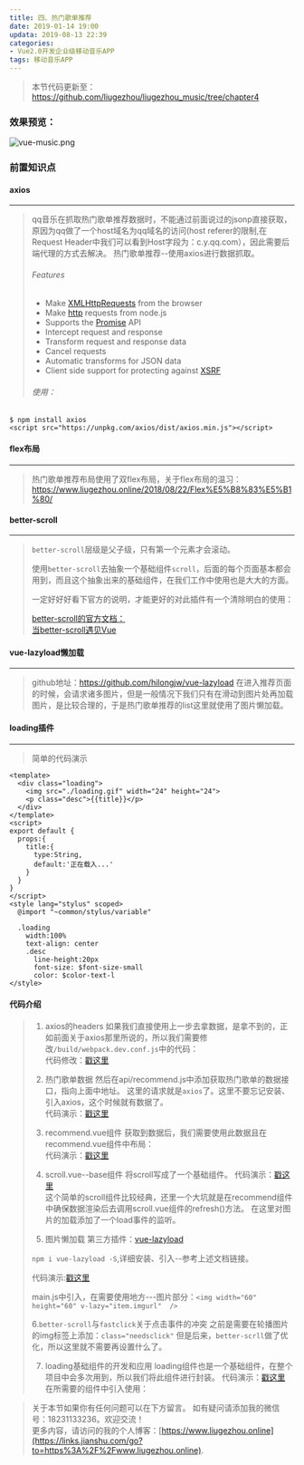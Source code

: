```yaml
---
title: 四、热门歌单推荐
date: 2019-01-14 19:00
updata: 2019-08-13 22:39
categories:
- Vue2.0开发企业级移动音乐APP
tags: 移动音乐APP
---
```

> 本节代码更新至：https://github.com/liugezhou/liugezhou_music/tree/chapter4
> 
### 效果预览：
![vue-music.png](http://img.liugezhou.online/Vue2-04.png)
<!--more-->

### 前置知识点
#### axios
---
> qq音乐在抓取热门歌单推荐数据时，不能通过前面说过的jsonp直接获取，原因为qq做了一个host域名为qq域名的访问(host referer的限制,在Request Header中我们可以看到Host字段为：c.y.qq.com），因此需要后端代理的方式去解决。
> 热门歌单推荐--使用axios进行数据抓取。
>###### Features
>*   Make [XMLHttpRequests](https://developer.mozilla.org/en-US/docs/Web/API/XMLHttpRequest) from the browser
>*   Make [http](http://nodejs.org/api/http.html) requests from node.js
>*   Supports the [Promise](https://developer.mozilla.org/en-US/docs/Web/JavaScript/Reference/Global_Objects/Promise) API
>*   Intercept request and response
>*   Transform request and response data
>*   Cancel requests
>*   Automatic transforms for JSON data
>*   Client side support for protecting against [XSRF](http://en.wikipedia.org/wiki/Cross-site_request_forgery)
>
>###### 使用：
```
$ npm install axios
<script src="https://unpkg.com/axios/dist/axios.min.js"></script>
```

#### flex布局
---
> 热门歌单推荐布局使用了双flex布局，关于flex布局的温习：https://www.liugezhou.online/2018/08/22/Flex%E5%B8%83%E5%B1%80/
#### better-scroll
---
> `better-scroll`层级是父子级，只有第一个元素才会滚动。
> 
> 使用`better-scroll`去抽象一个基础组件`scroll`，后面的每个页面基本都会用到，而且这个抽象出来的基础组件，在我们工作中使用也是大大的方面。
> 
> 一定好好好看下官方的说明，才能更好的对此插件有一个清除明白的使用：  
> 
> [better-scroll的官方文档：](https://better-scroll.github.io/docs/zh-CN/guide/)   
> [当better-scroll遇见Vue](https://zhuanlan.zhihu.com/p/27407024)
#### vue-lazyload懒加载
---
> github地址：https://github.com/hilongjw/vue-lazyload
> 在进入推荐页面的时候，会请求诸多图片，但是一般情况下我们只有在滑动到图片处再加载图片，是比较合理的，于是热门歌单推荐的list这里就使用了图片懒加载。
#### loading插件
---
> 简单的代码演示
```
<template>
  <div class="loading">
    <img src="./loading.gif" width="24" height="24">
    <p class="desc">{{title}}</p>
  </div>
</template>
<script>
export default {
  props:{
    title:{
      type:String,
      default:'正在载入...'
    }
  }
}
</script>
<style lang="stylus" scoped>
  @import "~common/stylus/variable"

  .loading
    width:100%
    text-align: center
    .desc
      line-height:20px
      font-size: $font-size-small
      color: $color-text-l
</style>
```

#### 代码介绍
>1. axios的headers
>如果我们直接使用上一步去拿数据，是拿不到的，正如前面关于axios那里所说的，所以我们需要修改`/build/webpack.dev.conf.js`中的代码：  
> 代码修改：[戳这里](https://github.com/liugezhou/liugezhou_music/blob/chapter4/build/webpack.dev.conf.js)  
> 
>2. 热门歌单数据
> 然后在api/recommend.js中添加获取热门歌单的数据接口，指向上面中地址。
> 这里的请求就是`axios`了。这里不要忘记安装、引入axios，这个时候就有数据了。  
> 代码演示：[戳这里](https://github.com/liugezhou/liugezhou_music/blob/chapter4/src/api/recommend.js)
>
>3. recommend.vue组件
> 获取到数据后，我们需要使用此数据且在recommend.vue组件中布局：   
> 代码演示：[戳这里](https://github.com/liugezhou/liugezhou_music/blob/chapter4/src/components/recommend/recommend.vue)  
> 
>4. scroll.vue--base组件
> 将scroll写成了一个基础组件。 
> 代码演示：[戳这里](https://github.com/liugezhou/liugezhou_music/blob/chapter4/src/base/scroll/scroll.vue)   
> 这个简单的scroll组件比较经典，还里一个大坑就是在recommend组件中确保数据渲染后去调用scroll.vue组件的refresh()方法。 
> 在这里对图片的加载添加了一个load事件的监听。
> 
>5. 图片懒加载
>第三方插件：[vue-lazyload](https://github.com/hilongjw/vue-lazyload)
>
>`npm i vue-lazyload -S`,详细安装、引入--参考上述文档链接。
>
>代码演示:[戳这里](https://github.com/liugezhou/liugezhou_music/blob/chapter4/src/main.js) 
>
> main.js中引入，在需要使用地方---图片部分：`<img width="60" height="60" v-lazy="item.imgurl"  />`
>
>6.`better-scroll`与`fastclick`关于点击事件的冲突
> 之前是需要在轮播图片的img标签上添加：`class="needsclick"` 
> 但是后来，`better-scrll`做了优化，所以这里就不需要再设置什么了。
> 
>7. loading基础组件的开发和应用
> loading组件也是一个基础组件，在整个项目中会多次用到，所以我们将此组件进行封装。
> 代码演示：[戳这里](https://github.com/liugezhou/liugezhou_music/blob/chapter4/src/base/loading/loading.vue)  
> 在所需要的组件中引入使用：


>关于本节如果你有任何问题可以在下方留言。
>如有疑问请添加我的微信号：18231133236。欢迎交流！  
>更多内容，请访问的我的个人博客：[https://www.liugezhou.online](https://links.jianshu.com/go?to=https%3A%2F%2Fwww.liugezhou.online).
